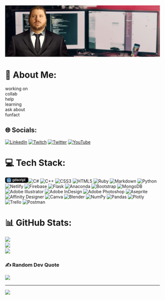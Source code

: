 ![Banner](https://raw.githubusercontent.com/newjoker6/newjoker6/Master/GitBanner.png)
# 💫 About Me:
working on<br>collab<br>help<br>learning<br>ask about<br>funfact


## 🌐 Socials:
[![LinkedIn](https://img.shields.io/badge/LinkedIn-%230077B5.svg?logo=linkedin&logoColor=white)](https://linkedin.com/in/michael-mcguire-coder) [![Twitch](https://img.shields.io/badge/Twitch-%239146FF.svg?logo=Twitch&logoColor=white)](https://twitch.tv/newjoker6) [![Twitter](https://img.shields.io/badge/Twitter-%231DA1F2.svg?logo=Twitter&logoColor=white)](https://twitter.com/TheNewJoker6) [![YouTube](https://img.shields.io/badge/YouTube-%23FF0000.svg?logo=YouTube&logoColor=white)](https://youtube.com/c/UCyPFL_Bxp3Smxg_Fs_CH02Q) 

# 💻 Tech Stack:
![GDScript](https://raw.githubusercontent.com/newjoker6/newjoker6/Master/gdscriptbadgeC.png)![C#](https://img.shields.io/badge/c%23-%23239120.svg?style=plastic&logo=c-sharp&logoColor=white) ![C++](https://img.shields.io/badge/c++-%2300599C.svg?style=plastic&logo=c%2B%2B&logoColor=white) ![CSS3](https://img.shields.io/badge/css3-%231572B6.svg?style=plastic&logo=css3&logoColor=white) ![HTML5](https://img.shields.io/badge/html5-%23E34F26.svg?style=plastic&logo=html5&logoColor=white) ![Ruby](https://img.shields.io/badge/ruby-%23CC342D.svg?style=plastic&logo=ruby&logoColor=white) ![Markdown](https://img.shields.io/badge/markdown-%23000000.svg?style=plastic&logo=markdown&logoColor=white) ![Python](https://img.shields.io/badge/python-3670A0?style=plastic&logo=python&logoColor=ffdd54) ![Netlify](https://img.shields.io/badge/netlify-%23000000.svg?style=plastic&logo=netlify&logoColor=#00C7B7) ![Firebase](https://img.shields.io/badge/firebase-%23039BE5.svg?style=plastic&logo=firebase) ![Flask](https://img.shields.io/badge/flask-%23000.svg?style=plastic&logo=flask&logoColor=white) ![Anaconda](https://img.shields.io/badge/Anaconda-%2344A833.svg?style=plastic&logo=anaconda&logoColor=white) ![Bootstrap](https://img.shields.io/badge/bootstrap-%23563D7C.svg?style=plastic&logo=bootstrap&logoColor=white) ![MongoDB](https://img.shields.io/badge/MongoDB-%234ea94b.svg?style=plastic&logo=mongodb&logoColor=white) ![Adobe Illustrator](https://img.shields.io/badge/adobeillustrator-%23FF9A00.svg?style=plastic&logo=adobeillustrator&logoColor=white) ![Adobe InDesign](https://img.shields.io/badge/Adobe%20InDesign-49021F?style=plastic&logo=adobeindesign&logoColor=white) ![Adobe Photoshop](https://img.shields.io/badge/adobephotoshop-%2331A8FF.svg?style=plastic&logo=adobephotoshop&logoColor=white) ![Aseprite](https://img.shields.io/badge/Aseprite-FFFFFF?style=plastic&logo=Aseprite&logoColor=#7D929E) ![Affinity Designer](https://img.shields.io/badge/affinitydesginer-%231B72BE.svg?style=plastic&logo=affinity-designer&logoColor=white) ![Canva](https://img.shields.io/badge/Canva-%2300C4CC.svg?style=plastic&logo=Canva&logoColor=white) ![Blender](https://img.shields.io/badge/blender-%23F5792A.svg?style=plastic&logo=blender&logoColor=white) ![NumPy](https://img.shields.io/badge/numpy-%23013243.svg?style=plastic&logo=numpy&logoColor=white) ![Pandas](https://img.shields.io/badge/pandas-%23150458.svg?style=plastic&logo=pandas&logoColor=white) ![Plotly](https://img.shields.io/badge/Plotly-%233F4F75.svg?style=plastic&logo=plotly&logoColor=white) ![Trello](https://img.shields.io/badge/Trello-%23026AA7.svg?style=plastic&logo=Trello&logoColor=white) ![Postman](https://img.shields.io/badge/Postman-FF6C37?style=plastic&logo=postman&logoColor=white)

# 📊 GitHub Stats:
![](https://github-readme-stats.vercel.app/api?username=newjoker6&theme=blue-green&hide_border=false&include_all_commits=true&count_private=true)<br/>
![](https://github-readme-streak-stats.herokuapp.com/?user=newjoker6&theme=blue-green&hide_border=false)<br/>
![](https://github-readme-stats.vercel.app/api/top-langs/?username=newjoker6&theme=blue-green&hide_border=false&include_all_commits=true&count_private=true&layout=compact)

### ✍️ Random Dev Quote
![](https://quotes-github-readme.vercel.app/api?type=horizontal&theme=gruvbox)

---
[![](https://visitcount.itsvg.in/api?id=newjoker6&icon=2&color=3)](https://visitcount.itsvg.in)

